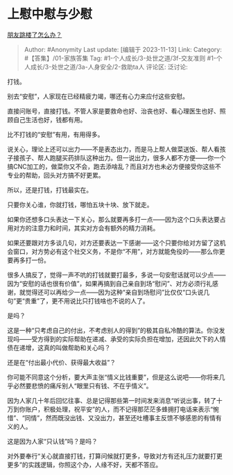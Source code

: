 # 上慰中慰与少慰
[朋友跳楼了怎么办？](https://www.zhihu.com/question/629744618/answer/3286551681)

> Author: #Anonymity
> Last update: [编辑于 2023-11-13]
> Link:
> Category:  #【答集】/01-家族答集
> Tag: #1-个人成长/3-处世之道/3f-交友准则 #1-个人成长/3-处世之道/3a-人身安全/2-救助ta人
> 评论区:
> 泛讨论:

打钱。

别去“安慰”，人家现在已经精疲力竭，哪还有心力来应付这些安慰。

直接问账号，直接打钱。不管人家是要救命也好、治丧也好、看心理医生也好、照顾自己生活也好，钱都有用。

比不打钱的“安慰”有用，有用得多。

说关心，理论上还可以出力——不是表态出力，而是马上帮人做菜送饭、帮人看孩子接孩子、帮人跑腿买药排队这种出力。但一说出力，很多人都不方便——你一个搞CNC加工的，做菜你又不会，跑去添啥乱？而且对方也未必方便接受你这些不专业的帮助，回头对方搞不好更累。

所以，还是打钱，打钱最实在。

只要你关心谁，你就打钱，哪怕五块十块、放下就走。

如果你还想多口头表达一下关心，那么就要再多打一点——因为这个口头表达要占用对方的注意力和时间，其实对方会有额外的精力消耗。

如果还要跟对方多谈几句，对方还要表达一下感谢——这个只要你给对方留了这机会窗口，对方势必有这个社交义务，不是你“不用”，对方就能免役的——那么你更要再多打一份。

很多人搞反了，觉得一声不吭的打钱就要打最多，多说一句安慰话就可以少点——因为“安慰的话也很有价值”，如果再搞到自己亲自到场“慰问”、对方必须行礼感谢，就觉得还可以再给少一点——因为这种“亲自到场慰问”比仅仅“口头说几句”更“贵重”了，更不用说比只打钱啥也不说的人了。

是吗？

这是一种“只考虑自己的付出，不考虑别人的得到”的极其自私冷酷的算法。你没发现吗——受方得到的实际帮助在递减、承受的实际负担在增加，还因此欠下的人情债在递增，这真的叫做帮助和关心吗？

还是在“付出最小代价、获得最大收益”？

你可能不同意这个分析，要大声主张“情义比钱重要”，但是这么说吧——你将来几乎必然要悲愤的痛斥别人“眼里只有钱、不在乎情义”。

因为人家几十年后回忆往事、总是记得那些第一时间发来消息“听说出事，转了十万到你账户，积极处理，祝平安”的人，而不记得那茫茫多蜂拥打电话来表示“惋惜”、“同情”，然而既没出钱、又没出力，甚至还吐槽事主反馈不够感恩的有情有义的人。

这是因为人家“只认钱”吗？是吗？

对外要奉行“关心就直接打钱，打算问候就打更多，导致对方有还礼压力就要打更更多”的实践逻辑，你照这个办，人缘不好，天都不答应。
